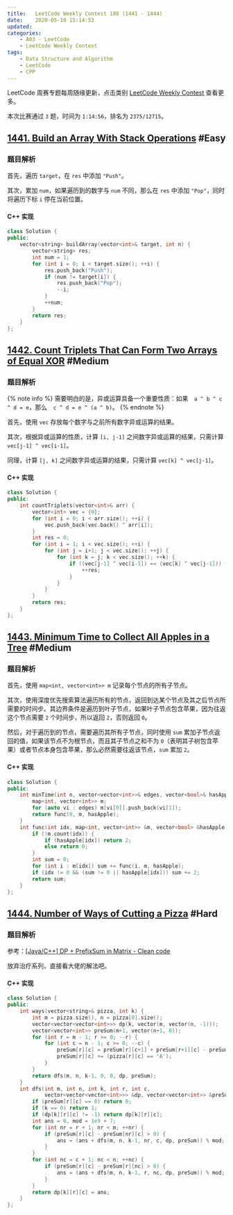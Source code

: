 ```yaml
---
title:   LeetCode Weekly Contest 188 (1441 - 1444)
date:    2020-05-10 15:14:53
updated:
categories:
    - A03 - LeetCode
    - LeetCode Weekly Contest
tags:
    - Data Structure and Algorithm
    - LeetCode
    - CPP
---
```


LeetCode 周赛专题每周随缘更新，点击类别 [LeetCode Weekly Contest](/categories/LeetCode-Weekly-Contest/) 查看更多。

本次比赛通过 `3` 题，时间为 `1:14:56`，排名为 `2375/12715`。

<!-- more -->

## [1441. Build an Array With Stack Operations](https://leetcode.com/contest/weekly-contest-188/problems/build-an-array-with-stack-operations/) #Easy

### 题目解析

首先，遍历 `target`，在 `res` 中添加 `"Push"`。

其次，累加 `num`，如果遍历到的数字与 `num` 不同，那么在 `res` 中添加 `"Pop"`，同时将遍历下标 `i` 停在当前位置。

#### C++ 实现

```cpp
class Solution {
public:
    vector<string> buildArray(vector<int>& target, int n) {
        vector<string> res;
        int num = 1;
        for (int i = 0; i < target.size(); ++i) {
            res.push_back("Push");
            if (num != target[i]) {
                res.push_back("Pop");
                --i;
            }
            ++num;
        }
        return res;
    }
};
```

## [1442. Count Triplets That Can Form Two Arrays of Equal XOR](https://leetcode.com/contest/weekly-contest-188/problems/count-triplets-that-can-form-two-arrays-of-equal-xor) #Medium

### 题目解析

{% note info %}
需要明白的是，异或运算具备一个重要性质：如果　`a ^ b ^ c ^ d = e`，那么　`c ^ d = e ^ (a ^ b)`。
{% endnote %}

首先，使用 `vec` 存放每个数字与之前所有数字异或运算的结果。

其次，根据异或运算的性质，计算 `[i, j-1]` 之间数字异或运算的结果，只需计算 `vec[j-1] ^ vec[i-1]`。

同理，计算 `[j, k]` 之间数字异或运算的结果，只需计算 `vec[k] ^ vec[j-1]`。

#### C++ 实现

```cpp
class Solution {
public:
    int countTriplets(vector<int>& arr) {
        vector<int> vec = {0};
        for (int i = 0; i < arr.size(); ++i) {
            vec.push_back(vec.back() ^ arr[i]);
        }
        int res = 0;
        for (int i = 1; i < vec.size(); ++i) {
            for (int j = i+1; j < vec.size(); ++j) {
                for (int k = j; k < vec.size(); ++k) {
                    if ((vec[j-1] ^ vec[i-1]) == (vec[k] ^ vec[j-1])) {
                        ++res;
                    }
                }
            }
        }
        return res;
    }
};
```

## [1443. Minimum Time to Collect All Apples in a Tree](https://leetcode.com/contest/weekly-contest-188/problems/minimum-time-to-collect-all-apples-in-a-tree/) #Medium

### 题目解析

首先，使用 `map<int, vector<int>> m` 记录每个节点的所有子节点。

其次，使用深度优先搜索算法遍历所有的节点，返回到达某个节点及其之后节点所需要的时间步。其边界条件是遍历到叶子节点，如果叶子节点包含苹果，因为往返这个节点需要 `2` 个时间步，所以返回 `2`，否则返回 `0`。

然后，对于遍历到的节点，需要遍历其所有子节点，同时使用 `sum` 累加子节点返回的值，如果该节点不为根节点，而且其子节点之和不为 `0`（表明其子树包含苹果）或者节点本身包含苹果，那么必然需要往返该节点，`sum` 累加 `2`。

#### C++ 实现

```cpp
class Solution {
public:
    int minTime(int n, vector<vector<int>>& edges, vector<bool>& hasApple) {
        map<int, vector<int>> m;
        for (auto vi : edges) m[vi[0]].push_back(vi[1]);
        return func(0, m, hasApple);
    }
    int func(int idx, map<int, vector<int>> &m, vector<bool> &hasApple) {
        if (!m.count(idx)) {
            if (hasApple[idx]) return 2;
            else return 0;
        }
        int sum = 0;
        for (int i : m[idx]) sum += func(i, m, hasApple);
        if (idx != 0 && (sum != 0 || hasApple[idx])) sum += 2;
        return sum;
    }
};
```

## [1444. Number of Ways of Cutting a Pizza](https://leetcode.com/contest/weekly-contest-188/problems/number-of-ways-of-cutting-a-pizza/) #Hard

### 题目解析

参考：[[Java/C++] DP + PrefixSum in Matrix - Clean code](https://leetcode.com/problems/number-of-ways-of-cutting-a-pizza/discuss/623732/JavaC%2B%2B-DP-%2B-PrefixSum-in-Matrix-Clean-code)

放弃治疗系列，直接看大佬的解法吧。

#### C++ 实现

```cpp
class Solution {
public:
    int ways(vector<string>& pizza, int k) {
        int m = pizza.size(), n = pizza[0].size();
        vector<vector<vector<int>>> dp(k, vector(m, vector(n, -1)));
        vector<vector<int>> preSum(m+1, vector(n+1, 0));
        for (int r = m - 1; r >= 0; --r) {
            for (int c = n - 1; c >= 0; --c) {
                preSum[r][c] = preSum[r][c+1] + preSum[r+1][c] - preSum[r+1][c+1];
                preSum[r][c] += (pizza[r][c] == 'A');
            }
        }
        return dfs(m, n, k-1, 0, 0, dp, preSum);
    }
    int dfs(int m, int n, int k, int r, int c,
            vector<vector<vector<int>>> &dp, vector<vector<int>> &preSum) {
        if (preSum[r][c] == 0) return 0;
        if (k == 0) return 1;
        if (dp[k][r][c] != -1) return dp[k][r][c];
        int ans = 0, mod = 1e9 + 7;
        for (int nr = r + 1; nr < m; ++nr) {
            if (preSum[r][c] - preSum[nr][c] > 0) {
                ans = (ans + dfs(m, n, k-1, nr, c, dp, preSum)) % mod;
            }
        }
        for (int nc = c + 1; nc < n; ++nc) {
            if (preSum[r][c] - preSum[r][nc] > 0) {
                ans = (ans + dfs(m, n, k-1, r, nc, dp, preSum)) % mod;
            }
        }
        return dp[k][r][c] = ans;
    }
};
```
